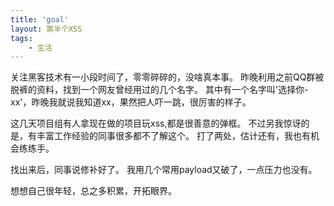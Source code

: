 ```yaml
---
title: 'goal'
layout: 第半个XSS
tags:
    - 生活
---
```


关注黑客技术有一小段时间了，零零碎碎的，没啥真本事。
昨晚利用之前QQ群被脱裤的资料，找到一个网友曾经用过的几个名字。
其中有一个名字叫'选择你-xx'，昨晚我就说我知道xx，果然把人吓一跳，很厉害的样子。

这几天项目组有人拿现在做的项目玩xss,都是很善意的弹框。
不过另我惊讶的是，有丰富工作经验的同事很多都不了解这个。
打了两处，估计还有，我也有机会练练手。

找出来后，同事说修补好了。
我用几个常用payload又破了，一点压力也没有。

想想自己很年轻，总之多积累，开拓眼界。
